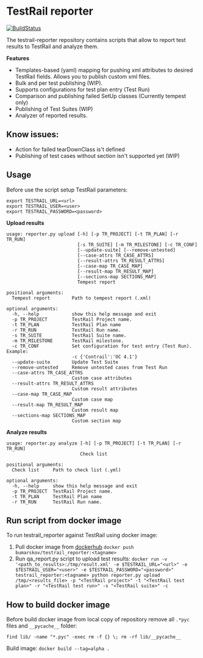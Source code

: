 # TestRail reporter
[![BuildStatus](https://travis-ci.com/ibumarskov/testrail-reporter.svg?branch=master)](https://travis-ci.com/ibumarskov/testrail-reporter)
<p>The testrail-reporter repository contains scripts that allow to report test results to TestRail and analyze them.</p>

**Features**
<ul>
<li>Templates-based (yaml) mapping for pushing xml attributes to desired TestRail fields. Allows you to publish custom xml files.</li>
<li>Bulk and per test publishing (WIP).</li>
<li>Supports configurations for test plan entry (Test Run)</li>
<li>Comparison and publishing failed SetUp classes (Currently tempest only)</li>
<li>Publishing of Test Suites (WIP)</li>
<li>Analyzer of reported results.</li>
</ul>

## Know issues:
<ul>
<li>Action for failed tearDownClass is't defined</li>
<li>Publishing of test cases without section isn't supported yet (WIP)</li>
</ul>

## Usage
Before use the script setup TestRail parameters: 

    export TESTRAIL_URL=<url>
    export TESTRAIL_USER=<user>
    export TESTRAIL_PASSWORD=<password>

**Upload results**

    usage: reporter.py upload [-h] [-p TR_PROJECT] [-t TR_PLAN] [-r TR_RUN]
                              [-s TR_SUITE] [-m TR_MILESTONE] [-c TR_CONF]
                              [--update-suite] [--remove-untested]
                              [--case-attrs TR_CASE_ATTRS]
                              [--result-attrs TR_RESULT_ATTRS]
                              [--case-map TR_CASE_MAP]
                              [--result-map TR_RESULT_MAP]
                              [--sections-map SECTIONS_MAP]
                              Tempest report
    
    positional arguments:
      Tempest report        Path to tempest report (.xml)
    
    optional arguments:
      -h, --help            show this help message and exit
      -p TR_PROJECT         TestRail Project name.
      -t TR_PLAN            TestRail Plan name
      -r TR_RUN             TestRail Run name.
      -s TR_SUITE           TestRail Suite name.
      -m TR_MILESTONE       TestRail milestone.
      -c TR_CONF            Set configuration for test entry (Test Run). Example:
                            -c {'Contrail':'OC 4.1'}
      --update-suite        Update Test Suite
      --remove-untested     Remove untested cases from Test Run
      --case-attrs TR_CASE_ATTRS
                            Custom case attributes
      --result-attrs TR_RESULT_ATTRS
                            Custom result attributes
      --case-map TR_CASE_MAP
                            Custom case map
      --result-map TR_RESULT_MAP
                            Custom result map
      --sections-map SECTIONS_MAP
                            Custom section map

**Analyze results**

    usage: reporter.py analyze [-h] [-p TR_PROJECT] [-t TR_PLAN] [-r TR_RUN]
                               Check list
    
    positional arguments:
      Check list     Path to check list (.yml)
    
    optional arguments:
      -h, --help     show this help message and exit
      -p TR_PROJECT  TestRail Project name.
      -t TR_PLAN     TestRail Plan name
      -r TR_RUN      TestRail Run name.

## Run script from docker image
To run testrail_reporter against TestRail using docker image:
1. Pull docker image from [dockerhub](https://hub.docker.com/r/bumarskov/testrail_reporter)
`docker push bumarskov/testrail_reporter:<tagname>`
2. Run qa_report.py script to upload test results:
`docker run -v '<path_to_results>:/tmp/result.xml' -e $TESTRAIL_URL="<url>" -e $TESTRAIL_USER="<user>" -e $TESTRAIL_PASSWORD="<password>" testrail_reporter:<tagname> python reporter.py upload /tmp/<results_file> -p "<TestRail project>" -t "<TestRail test plan>" -r "<TestRail test run>" -s "<TestRail suite>" -c`

## How to build docker image
Before build docker image from local copy of repository remove all `.*pyc` files and `__pycache__` folder:

`find lib/ -name "*.pyc" -exec rm -f {} \;
rm -rf lib/__pycache__`

Build image:
`docker build --tag=alpha .`
